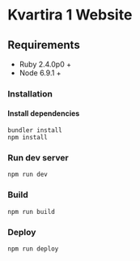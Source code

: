 # Kvartira 1 Website

## Requirements

- Ruby 2.4.0p0 +
- Node 6.9.1 +

### Installation

#### Install dependencies

```
bundler install
npm install
```

### Run dev server

```
npm run dev
```

### Build

```
npm run build
```

### Deploy

```
npm run deploy
```
